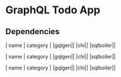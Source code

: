 # GraphQL Todo App

## Dependencies

| name | category |
|gqlgen||
|chi||
|sqlboiler||

| name | category |
|gqlgen||
|chi||
|sqlboiler||

| name | category |
|gqlgen||
|chi||
|sqlboiler||
